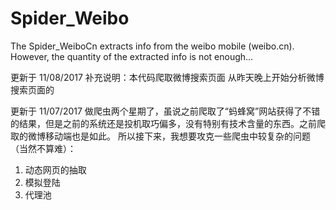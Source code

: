 # Spider_Weibo
The Spider_WeiboCn extracts info from the weibo mobile (weibo.cn). However, the quantity of the extracted info is not enough...

<head>更新于 11/08/2017</head>
补充说明：本代码爬取微博搜索页面
从昨天晚上开始分析微博搜索页面的

更新于 11/07/2017
做爬虫两个星期了，虽说之前爬取了“蚂蜂窝”网站获得了不错的结果，但是之前的系统还是投机取巧偏多，没有特别有技术含量的东西。之前爬取的微博移动端也是如此。
所以接下来，我想要攻克一些爬虫中较复杂的问题（当然不算难）：
1. 动态网页的抽取
2. 模拟登陆
3. 代理池
